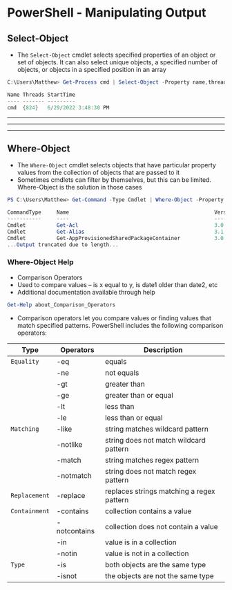 # PowerShell - Manipulating Output

## **Select-Object**
- The `Select-Object` cmdlet selects specified properties of an object or set of objects. It can also select unique objects, a specified number of objects, or objects in a specified position in an array

```PowerShell
C:\Users\Matthew> Get-Process cmd | Select-Object -Property name,threads,StartTime

Name Threads StartTime
---- ------- ---------
cmd  {824}   6/29/2022 3:48:30 PM
```

---
---
---

## **Where-Object**

- The `Where-Object` cmdlet selects objects that have particular property values from the collection of objects that are passed to it
- Sometimes cmdlets can filter by themselves, but this can be limited. Where-Object is the solution in those cases

```PowerShell
PS C:\Users\Matthew> Get-Command -Type Cmdlet | Where-Object -Property Verb -EQ Get

CommandType     Name                                               Version    Source
-----------     ----                                               -------    ------
Cmdlet          Get-Acl                                            3.0.0.0    Microsoft.PowerShell.Security
Cmdlet          Get-Alias                                          3.1.0.0    Microsoft.PowerShell.Utility
Cmdlet          Get-AppProvisionedSharedPackageContainer           3.0        Dism
...Output truncated due to length...
```

### **Where-Object Help**

- Comparison Operators
- Used to compare values – is x equal to y, is date1 older than date2, etc
- Additional documentation available through help

```PowerShell
Get-Help about_Comparison_Operators
```

- Comparison operators let you compare values or finding values that match
specified patterns. PowerShell includes the following comparison operators: 

| **Type** | **Operators** | **Description** |
|----------|---------------|-----------------|
|  `Equality` |     -eq           | equals |
|           |     -ne           | not equals |
|           |     -gt           | greater than |
|           |     -ge           | greater than or equal |
|           |     -lt           | less than |
|           |     -le           | less than or equal |
|  `Matching` |     -like         | string matches wildcard pattern |
|           |     -notlike      | string does not match wildcard pattern |
|           |     -match        | string matches regex pattern |
|           |     -notmatch     | string does not match regex pattern |
|  `Replacement`|   -replace      | replaces strings matching a regex pattern |
|  `Containment`|   -contains     | collection contains a value |
|             |   -notcontains  | collection does not contain a value |
|             |   -in           | value is in a collection |
|             |   -notin        | value is not in a collection |
|  `Type`       |   -is           | both objects are the same type |
|             |   -isnot        | the objects are not the same type |